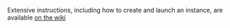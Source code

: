 Extensive instructions, including how to create and launch an instance, are
available [on the wiki](https://github.com/aidenlab/juicer/wiki/Running-Juicer-on-Amazon-Web-Services)
